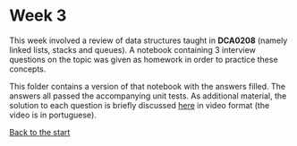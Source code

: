 # Week 3 

This week involved a review of data structures taught in **DCA0208** (namely linked lists, stacks and queues). A notebook containing 3 interview questions on the topic was given as homework in order to practice these concepts.

This folder contains a version of that notebook with the answers filled. The answers all passed the accompanying unit tests. As additional material, the solution to each question is briefly discussed [here](https://www.loom.com/share/fd1f11a191e84ade8510dc8d7bea88a3) in video format (the video is in portuguese).

[Back to the start](https://github.com/ThiagoFPMR/DCA0209)